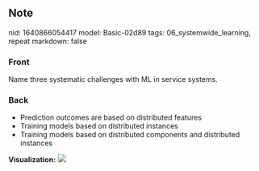 ## Note
nid: 1640866054417
model: Basic-02d89
tags: 06_systemwide_learning, repeat
markdown: false

### Front
Name three systematic challenges with ML in service systems.

### Back
<ul>
  <li>Prediction outcomes are based on distributed features
  <li>Training models based on distributed instances
  <li>Training models based on distributed components and
  distributed instances
</ul><b>Visualization:</b> <img src= 
"paste-3fbaf726f8522bddf4825f2cf02c63fe46614a53.jpg">
